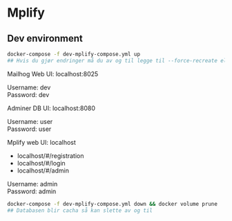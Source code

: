 # Mplify

## Dev environment

```bash
docker-compose -f dev-mplify-compose.yml up
## Hvis du gjør endringer må du av og til legge til --force-recreate eller --build på slutten
```

Mailhog Web UI: localhost:8025

Username: dev \
Password: dev

Adminer DB UI: localhost:8080

Username: user \
Password: user

Mplify web UI: localhost

- localhost/#/registration
- localhost/#/login
- localhost/#/admin

Username: admin \
Password: admin

```bash
docker-compose -f dev-mplify-compose.yml down && docker volume prune
## Databasen blir cacha så kan slette av og til
```
